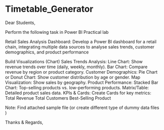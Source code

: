 # Timetable_Generator
Dear Students,

Perform the following task in Power BI Practical lab

Retail Sales Analysis Dashboard: Develop a Power BI dashboard for a retail chain, integrating multiple data sources to analyse sales trends, customer demographics, and product performance

Build Visualizations (Chart)
Sales Trends Analysis:
Line Chart: Show revenue trends over time (daily, weekly, monthly).
Bar Chart: Compare revenue by region or product category.
Customer Demographics:
Pie Chart or Donut Chart: Show customer distribution by age or gender.
Map Visualization: Show sales by geography.
Product Performance:
Stacked Bar Chart: Top-selling products vs. low-performing products.
Matrix/Table: Detailed product sales data.
KPIs & Cards:
Create Cards for key metrics:
Total Revenue
Total Customers
Best-Selling Product

Note: Find attached sample file (or create different type of dummy data files )

Thanks & Regards,
